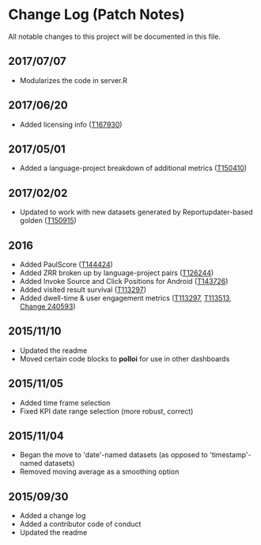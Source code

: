 # Change Log (Patch Notes)

All notable changes to this project will be documented in this file.

## 2017/07/07
- Modularizes the code in server.R

## 2017/06/20
- Added licensing info ([T167930](https://phabricator.wikimedia.org/T167930))

## 2017/05/01
- Added a language-project breakdown of additional metrics ([T150410](https://phabricator.wikimedia.org/T150410))

## 2017/02/02
- Updated to work with new datasets generated by Reportupdater-based golden ([T150915](https://phabricator.wikimedia.org/T150915))

## 2016
- Added PaulScore ([T144424](https://phabricator.wikimedia.org/T144424))
- Added ZRR broken up by language-project pairs ([T126244](https://phabricator.wikimedia.org/T126244))
- Added Invoke Source and Click Positions for Android ([T143726](https://phabricator.wikimedia.org/T143726))
- Added visited result survival ([T113297](https://phabricator.wikimedia.org/T113297))
- Added dwell-time & user engagement metrics ([T113297](https://phabricator.wikimedia.org/T113297), [T113513](https://phabricator.wikimedia.org/T113513), [Change 240593](https://gerrit.wikimedia.org/r/#/c/240593/))

## 2015/11/10
- Updated the readme
- Moved certain code blocks to **polloi** for use in other dashboards

## 2015/11/05
- Added time frame selection
- Fixed KPI date range selection (more robust, correct)

## 2015/11/04
- Began the move to 'date'-named datasets (as opposed to 'timestamp'-named datasets)
- Removed moving average as a smoothing option

## 2015/09/30
- Added a change log
- Added a contributor code of conduct
- Updated the readme

